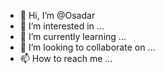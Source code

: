 - 👋 Hi, I’m @Osadar
- 👀 I’m interested in ...
- 🌱 I’m currently learning ...
- 💞️ I’m looking to collaborate on ...
- 📫 How to reach me ...

<!---
Osadar/Osadar is a ✨ special ✨ repository because its `README.md` (this file) appears on your GitHub profile.
You can click the Preview link to take a look at your changes.
--->
